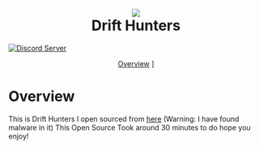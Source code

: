 
<h1 align="center">
  <br>
<img src="https://github.com/Tylerpizza11/Drift-Hunters/blob/main/github/Drift%20Hunters.png?raw=true"></a>
  <br>
  Drift Hunters
  <br>
</h1>
<a href="https://discord.gg/m6RacNBys7">
    <img src="https://discordapp.com/api/guilds/952398424576253992/widget.png?style=shield" alt="Discord Server">
  </a>
  
<p align="center">
  <a href="#overview">Overview</a>
  ]
</p>


# Overview  
  This is Drift Hunters I open sourced from [here](https://chrome.google.com/webstore/detail/drift-hunters/iecnohknckkefejnkpokbnmnhcbngoik) (Warning: I have found malware in it) This Open Source Took around 30 minutes to do hope you enjoy!


